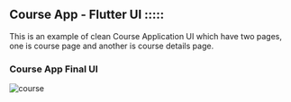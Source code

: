 ## Course App - Flutter UI :::::

This is an example of clean Course Application UI which have two pages, one is course page and another is course details page.

### Course App Final UI

![course](https://user-images.githubusercontent.com/36065206/155367785-6091156d-5a08-4975-9995-2c20933a5422.png)

